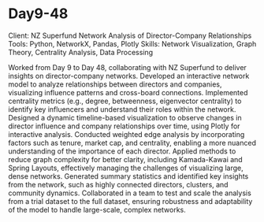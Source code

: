 # Day9-48
Client: NZ Superfund
Network Analysis of Director-Company Relationships
Tools: Python, NetworkX, Pandas, Plotly
Skills: Network Visualization, Graph Theory, Centrality Analysis, Data Processing

Worked from Day 9 to Day 48, collaborating with NZ Superfund to deliver insights on director-company networks.
Developed an interactive network model to analyze relationships between directors and companies, visualizing influence patterns and cross-board connections.
Implemented centrality metrics (e.g., degree, betweenness, eigenvector centrality) to identify key influencers and understand their roles within the network.
Designed a dynamic timeline-based visualization to observe changes in director influence and company relationships over time, using Plotly for interactive analysis.
Conducted weighted edge analysis by incorporating factors such as tenure, market cap, and centrality, enabling a more nuanced understanding of the importance of each director.
Applied methods to reduce graph complexity for better clarity, including Kamada-Kawai and Spring Layouts, effectively managing the challenges of visualizing large, dense networks.
Generated summary statistics and identified key insights from the network, such as highly connected directors, clusters, and community dynamics.
Collaborated in a team to test and scale the analysis from a trial dataset to the full dataset, ensuring robustness and adaptability of the model to handle large-scale, complex networks.
